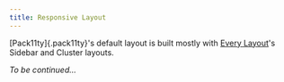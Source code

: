 ```yaml
---
title: Responsive Layout
---
```


[Pack11ty]{.pack11ty}'s default layout is built mostly with [Every Layout](https://every-layout.dev/)'s Sidebar and Cluster layouts.

_To be continued…_
